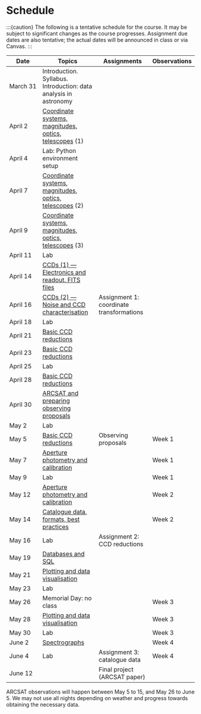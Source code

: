 # Schedule

:::{caution}
The following is a tentative schedule for the course. It may be subject to significant changes as the course progresses. Assignment due dates are also tentative; the actual dates will be announced in class or via Canvas.
:::

| Date          | Topics                                                                                                     | Assignments                              | Observations |
| ------------- | ---------------------------------------------------------------------------------------------------------- | ---------------------------------------- | ------------ |
| March&nbsp;31 | Introduction. Syllabus. <br>Introduction: data analysis in astronomy                                       |
| April&nbsp;2  | [Coordinate systems, magnitudes, optics, telescopes](./lecture_notes/intro_concepts/intro_concepts.md) (1) |                                          |              |
| April&nbsp;4  | Lab: Python environment setup                                                                              |                                          |              |
| April&nbsp;7  | [Coordinate systems, magnitudes, optics, telescopes](./lecture_notes/intro_concepts/intro_concepts.md) (2) |                                          |              |
| April&nbsp;9  | [Coordinate systems, magnitudes, optics, telescopes](./lecture_notes/intro_concepts/intro_concepts.md) (3) |                                          |              |
| April&nbsp;11 | Lab                                                                                                        |                                          |              |
| April&nbsp;14 | [CCDs (1) — Electronics and readout. FITS files](./lecture_notes/ccds/ccds.md)                             |                                          |              |
| April&nbsp;16 | [CCDs (2) — Noise and CCD characterisation](./lecture_notes/ccds/ccds.md)                                  | Assignment 1: coordinate transformations |              |
| April&nbsp;18 | Lab                                                                                                        |                                          |              |
| April&nbsp;21 | [Basic CCD reductions](./lecture_notes/ccd_reductions/ccd_reductions.md)                                   |                                          |              |
| April&nbsp;23 | [Basic CCD reductions](./lecture_notes/ccd_reductions/ccd_reductions.md)                                   |                                          |              |
| April&nbsp;25 | Lab                                                                                                        |                                          |              |
| April&nbsp;28 | [Basic CCD reductions](./lecture_notes/ccd_reductions/ccd_reductions.md)                                   |                                          |              |
| April&nbsp;30 | [ARCSAT and preparing observing proposals](./arcsat/proposals.md)                                          |                                          |              |
| May&nbsp;2    | Lab                                                                                                        |                                          |              |
| May&nbsp;5    | [Basic CCD reductions](./lecture_notes/ccd_reductions/ccd_reductions.md)                                   | Observing proposals                      | Week 1       |
| May&nbsp;7    | [Aperture photometry and calibration](./lecture_notes/photometry/photometry.md)                            |                                          | Week 1       |
| May&nbsp;9    | Lab                                                                                                        |                                          | Week 1       |
| May&nbsp;12   | [Aperture photometry and calibration](./lecture_notes/photometry/photometry.md)                            |                                          | Week 2       |
| May&nbsp;14   | [Catalogue data, formats, best practices](./lecture_notes/catalogue_data/catalogue_data.md)                |                                          | Week 2       |
| May&nbsp;16   | Lab                                                                                                        | Assignment 2: CCD reductions             |              |
| May&nbsp;19   | [Databases and SQL](./lecture_notes/catalogue_data/catalogue_data.md)                                      |                                          |              |
| May&nbsp;21   | [Plotting and data visualisation](./lecture_notes/data_visualisation/data_visualisation.md)                |                                          |              |
| May&nbsp;23   | Lab                                                                                                        |                                          |              |
| May&nbsp;26   | Memorial Day: no class                                                                                     |                                          | Week 3       |
| May&nbsp;28   | [Plotting and data visualisation](./lecture_notes/data_visualisation/data_visualisation.md)                |                                          | Week 3       |
| May&nbsp;30   | Lab                                                                                                        |                                          | Week 3       |
| June&nbsp;2   | [Spectrographs](./lecture_notes/spectrographs/spectrographs.md)                                            |                                          | Week 4       |
| June&nbsp;4   | Lab                                                                                                        | Assignment 3: catalogue data             | Week 4       |
| June&nbsp;12  |                                                                                                            | Final project (ARCSAT paper)             |              |

ARCSAT observations will happen between May 5 to 15, and May 26 to June 5. We may not use all nights depending on weather and progress towards obtaining the necessary data.
